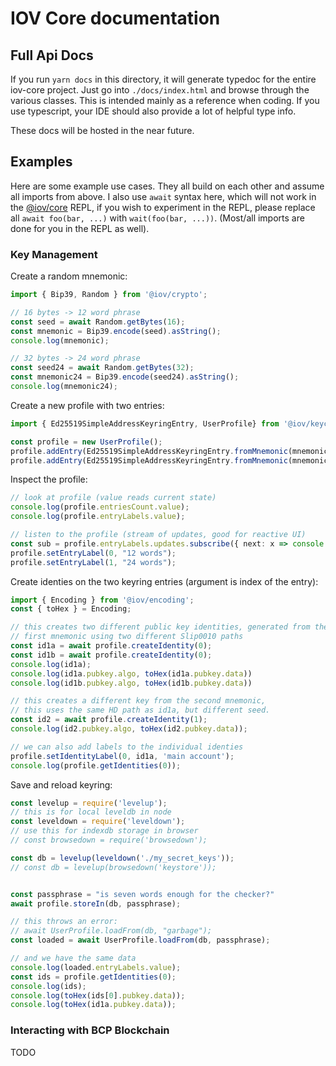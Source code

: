 # IOV Core documentation

## Full Api Docs

If you run `yarn docs` in this directory, it will generate typedoc for the entire iov-core project.
Just go into `./docs/index.html` and browse through the various classes. This is intended mainly as
a reference when coding. If you use typescript, your IDE should also provide a lot of helpful type info.

These docs will be hosted in the near future.

## Examples

Here are some example use cases. They all build on each other and assume
all imports from above. I also use `await` syntax here, which will not work
in the [@iov/core](../iov-cli/README.md) REPL, if you wish to experiment in
the REPL, please replace all `await foo(bar, ...)` with `wait(foo(bar, ...))`.
(Most/all imports are done for you in the REPL as well).

### Key Management

Create a random mnemonic:

```ts
import { Bip39, Random } from '@iov/crypto';

// 16 bytes -> 12 word phrase
const seed = await Random.getBytes(16);
const mnemonic = Bip39.encode(seed).asString();
console.log(mnemonic);

// 32 bytes -> 24 word phrase
const seed24 = await Random.getBytes(32);
const mnemonic24 = Bip39.encode(seed24).asString();
console.log(mnemonic24);
```

Create a new profile with two entries:

```ts
import { Ed25519SimpleAddressKeyringEntry, UserProfile} from '@iov/keycontrol';

const profile = new UserProfile();
profile.addEntry(Ed25519SimpleAddressKeyringEntry.fromMnemonic(mnemonic));
profile.addEntry(Ed25519SimpleAddressKeyringEntry.fromMnemonic(mnemonic24));
```

Inspect the profile:

```ts
// look at profile (value reads current state)
console.log(profile.entriesCount.value);
console.log(profile.entryLabels.value);

// listen to the profile (stream of updates, good for reactive UI)
const sub = profile.entryLabels.updates.subscribe({ next: x => console.log(x) });
profile.setEntryLabel(0, "12 words");
profile.setEntryLabel(1, "24 words");
```

Create identies on the two keyring entries (argument is index of the entry):

```ts
import { Encoding } from '@iov/encoding';
const { toHex } = Encoding; 

// this creates two different public key identities, generated from the
// first mnemonic using two different Slip0010 paths
const id1a = await profile.createIdentity(0);
const id1b = await profile.createIdentity(0);
console.log(id1a);
console.log(id1a.pubkey.algo, toHex(id1a.pubkey.data))
console.log(id1b.pubkey.algo, toHex(id1b.pubkey.data))

// this creates a different key from the second mnemonic,
// this uses the same HD path as id1a, but different seed.
const id2 = await profile.createIdentity(1);
console.log(id2.pubkey.algo, toHex(id2.pubkey.data));

// we can also add labels to the individual identies
profile.setIdentityLabel(0, id1a, 'main account');
console.log(profile.getIdentities(0));
```

Save and reload keyring:

```ts
const levelup = require('levelup');
// this is for local leveldb in node
const leveldown = require('leveldown');
// use this for indexdb storage in browser
// const browsedown = require('browsedown');

const db = levelup(leveldown('./my_secret_keys'));
// const db = levelup(browsedown('keystore'));


const passphrase = "is seven words enough for the checker?"
await profile.storeIn(db, passphrase);

// this throws an error:
// await UserProfile.loadFrom(db, "garbage");
const loaded = await UserProfile.loadFrom(db, passphrase);

// and we have the same data
console.log(loaded.entryLabels.value);
const ids = profile.getIdentities(0);
console.log(ids);
console.log(toHex(ids[0].pubkey.data));
console.log(toHex(id1a.pubkey.data));
```

### Interacting with BCP Blockchain

TODO
